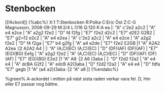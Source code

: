 # Stenbocken

[[!Ackord]]
{%abc%}
X:1
T:Stenbocken
R:Polka
C:Eric Öst
Z:C-G Magnusson, 2008-09-29
M:2/4
L:1/16
Q:120
K:A
ea |: "A" c'2e2 a2c2 | "A" e4 e2ce | "A" a2g2 f2e2 | "D" f4 f2fg |
"E7" f2e2 d2c2 | "E7" d2E2 G2B2 | "E7" g2>f2 e2c2 | "A" e4 e2ea |
"A" c'2e2 a2c2 | "A" e4 e2ce | "A" a2g2 f2e2 | "D" f4 f2ga |
"E7" b4 g2fg | "A" a4 e2de | "E7" f2e2 E2GB |1 "A" A2A2 A2ea :|2 A2A2 A4 |
|: "A" (A,C)(EC) (A,C)(EC) | "D" (DF)(AF) (DF)(AF) | "E7" (EG)(BG) Eefg | "A" a2g2 f2e2 |
"A" (A,C)(EC) (A,C)(EC) | "D" (DF)(AF) (DF)(AF) | "E7" (EG)(BG) E2e2 |1 "A" A8 :|2 A6 (3aba |
|: "D" f2d2 f2a2 | "A" e4 e4 | "A" dcBA G2f2 | "A" edcB A2(3aba |
"D" f2d2 f2a2 | "A" e4 e4 | "D" fdfa "E7" gegb |1 "A" (a4 a2)(3aba :|2 "A" a8 |]
{%endabc%}

%green% A-ackordet i mitten på näst sista raden verkar vara fel. D, Hm eller E7 passar nog bättre.
